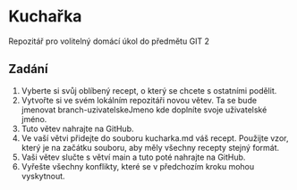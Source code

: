 # Kuchařka
Repozitář pro volitelný domácí úkol do předmětu GIT 2

## Zadání
1. Vyberte si svůj oblíbený recept, o který se chcete s ostatními podělit.
2. Vytvořte si ve svém lokálním repozitáři novou větev. Ta se bude jmenovat branch-uzivatelskeJmeno kde doplníte svoje uživatelské jméno.
3. Tuto větev nahrajte na GitHub.
4. Ve vaší větvi přidejte do souboru kucharka.md váš recept. Použijte vzor, který je na začátku souboru, aby měly všechny recepty stejný formát.
5. Vaši větev slučte s větví main a tuto poté nahrajte na GitHub.
6. Vyřešte všechny konflikty, které se v předchozím kroku mohou vyskytnout.
